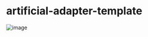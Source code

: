 # artificial-adapter-template

![image](https://user-images.githubusercontent.com/82409344/157488538-fdb2dc19-fee5-4910-969a-92afc42cfb80.png)
